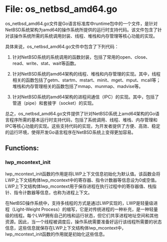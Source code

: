# File: os_netbsd_amd64.go

os_netbsd_amd64.go文件是Go语言标准库中runtime包中的一个文件，是针对NetBSD系统架构为amd64的操作系统所提供的运行时支持代码。该文件包含了针对该操作系统所需的系统调用封装、线程、堆栈和内存管理等核心功能的实现。

具体来说，os_netbsd_amd64.go文件中包含了下列代码：

1. 针对NetBSD系统的系统调用的函数封装，包括了常用的open、close、read、write、stat、wait等函数。

2. 针对NetBSD系统的amd64架构的线程、堆栈和内存管理的实现。其中，线程相关的函数包括了getm、startm、mstart、minit、mget、mput、mcall等；堆栈和内存管理相关的函数包括了mmap、munmap、madvise等。

3. 针对NetBSD系统的amd64架构的进程间通信（IPC）的实现。其中，包括了管道（pipe）和套接字（socket）的实现。

总之，os_netbsd_amd64.go文件提供了针对NetBSD系统上amd64架构的Go语言程序所需的基本运行时支持代码，包括了系统调用、线程、堆栈、内存管理和IPC等核心功能的实现。这些支持代码的实现，为开发者提供了方便、高效、稳定的运行环境，使得开发Go语言程序在NetBSD系统上变得更加容易。

## Functions:

### lwp_mcontext_init

lwp_mcontext_init函数的作用是将LWP上下文信息初始化为默认值。该函数会将LWP上下文结构体lwp_mcontext中的寄存器、指令计数器等信息设为0或空值。LWP上下文结构体lwp_mcontext用于保存进程在执行过程中的寄存器值、栈指针、指令计数器等信息，也称为进程上下文。

在NetBSD操作系统中，支持多线程的方式是通过LWP实现的，LWP是轻量级进程（Light-Weight Process）的缩写，它是对传统进程的一种补充，是一种轻量级的线程。每个LWP拥有自己的栈和运行状态，但它们共享进程地址空间和其他资源。因此，当一个线程被调度后，操作系统需要准备好运行该线程所需要的状态信息，这些信息就保存在LWP上下文结构体lwp_mcontext中，lwp_mcontext_init函数的作用就是初始化这些信息。



